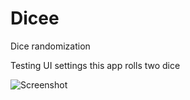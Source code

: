 # Dicee
Dice randomization

Testing UI settings
this app rolls two dice

![Screenshot](https://i.imgur.com/2TuTybC.png)
